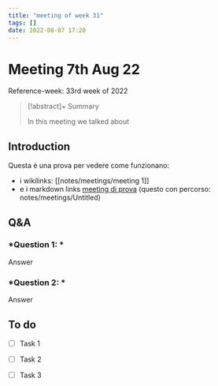 ```yaml
---
title: "meeting of week 31"
tags: []
date: 2022-08-07 17:20
---
```


# Meeting 7th Aug 22
Reference-week: 33rd week of  2022


> [!abstract]+ Summary
>
> In this meeting we talked about


## **Introduction**
Questa è una prova per vedere come funzionano: 
* i wikilinks: [[notes/meetings/meeting 1]]
* e i markdown links [meeting di prova](notes/meetings/meeting%201.md) (questo con percorso: notes/meetings/Untitled)



## **Q&A**
### *Question 1: *
Answer
### *Question 2: *
Answer



## **To do**
* [ ] Task 1
* [ ] Task 2
* [ ] Task 3

